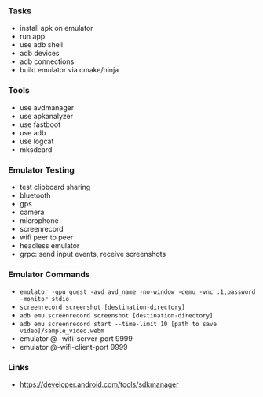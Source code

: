 ### Tasks

- install apk on emulator
- run app
- use adb shell
- adb devices
- adb connections
- build emulator via cmake/ninja

### Tools

- use avdmanager
- use apkanalyzer
- use fastboot
- use adb
- use logcat
- mksdcard

### Emulator Testing

- test clipboard sharing
- bluetooth
- gps
- camera
- microphone
- screenrecord
- wifi peer to peer
- headless emulator
- grpc: send input events, receive screenshots

### Emulator Commands

- `emulator -gpu guest -avd avd_name -no-window -qemu -vnc :1,password -monitor stdio`
- `screenrecord screenshot [destination-directory]`
- `adb emu screenrecord screenshot [destination-directory]`
- `adb emu screenrecord start --time-limit 10 [path to save video]/sample_video.webm`
- emulator @<server-avd-name> -wifi-server-port 9999
- emulator @<client-avd-name>-wifi-client-port 9999

### Links

- https://developer.android.com/tools/sdkmanager
